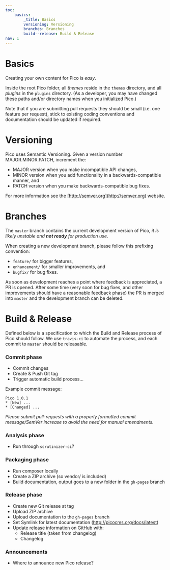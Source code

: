 ```yaml
---
toc:
    basics:
        _title: Basics
        versioning: Versioning
        branches: Branches
        build--release: Build & Release
nav: 1
---
```


# Basics
Creating your own content for Pico is *easy*.

Inside the root Pico folder, all *themes* reside in the `themes` directory, and all *plugins* in the `plugins` directory. (As a developer, you may have changed these paths and/or directory names when you initialized Pico.)

Note that if you are submitting pull requests they should be small (i.e. one feature per request), stick to existing coding conventions and documentation should be updated if required.

# Versioning
Pico uses Semantic Versioning. Given a version number MAJOR.MINOR.PATCH, increment the:

- MAJOR version when you make incompatible API changes,
- MINOR version when you add functionality in a backwards-compatible manner, and
- PATCH version when you make backwards-compatible bug fixes.

For more information see the [http://semver.org](http://semver.org) website.

# Branches
The `master` branch contains the current development version of Pico,
*it is likely unstable and __not ready__ for production use*.

When creating a new development branch, please follow this prefixing convention:

- `feature/` for bigger features,
- `enhancement/` for smaller improvements, and
- `bugfix/` for bug fixes.

As soon as development reaches a point where feedback is appreciated, a PR is opened. After some time (very soon for bug fixes, and other improvements should have a reasonable feedback phase) the PR is merged into `master` and the development branch can be deleted.

# Build & Release
Defined below is a specification to which the Build and Release process of Pico should follow. We use `travis-ci` to automate the process, and each commit to `master` should be releasable.

### Commit phase
- Commit changes
- Create & Push Git tag
- Trigger automatic build process...

Example commit message:

    Pico 1.0.1
    * [New] ...
    * [Changed] ...

*Please submit pull-requests with a properly
formatted commit message/SemVer increase to avoid the need for manual amendments.*

### Analysis phase
- Run through `scrutinizer-ci`?

### Packaging phase
- Run composer locally
- Create a ZIP archive (so vendor/ is included)
- Build documentation, output goes to a new folder in the `gh-pages` branch

### Release phase
- Create new Git release at tag
- Upload ZIP archive
- Upload documentation to the `gh-pages` branch
- Set Symlink for latest documentation (http://picocms.org/docs/latest)
- Update release information on GitHub with:
    - Release title (taken from changelog)
    - Changelog

### Announcements
- Where to announce new Pico release?
